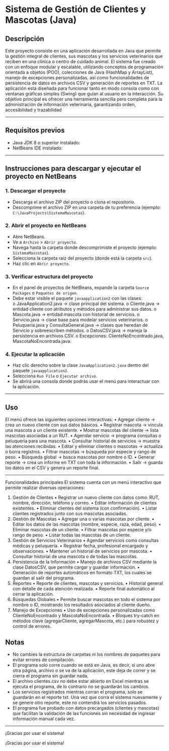 # Sistema de Gestión de Clientes y Mascotas (Java)

## Descripción
Este proyecto consiste en una aplicación desarrollada en Java que permite la gestión integral de clientes, sus mascotas y los servicios veterinarios que reciben en una clínica o centro de cuidado animal.
El sistema fue creado con un enfoque modular y escalable, utilizando conceptos de programación orientada a objetos (POO), colecciones de Java (HashMap y ArrayList), manejo de excepciones personalizadas, así como funcionalidades de persistencia de datos en archivos CSV y generación de reportes en TXT.
La aplicación está diseñada para funcionar tanto en modo consola como con ventanas gráficas simples (Swing) que guían al usuario en la interacción.
Su objetivo principal es ofrecer una herramienta sencilla pero completa para la administración de información veterinaria, garantizando orden, accesibilidad y trazabilidad 

---

## Requisitos previos
- Java JDK 8 o superior instalado:
- NetBeans IDE instalado:  

---

## Instrucciones para descargar y ejecutar el proyecto en NetBeans

### 1. Descargar el proyecto
- Descarga el archivo ZIP del proyecto o clona el repositorio.  
- Descomprime el archivo ZIP en una carpeta de tu preferencia (ejemplo: `C:\JavaProjects\SistemaMascotas`).

### 2. Abrir el proyecto en NetBeans
- Abre NetBeans.  
- Ve a `Archivo` > `Abrir proyecto`.  
- Navega hasta la carpeta donde descomprimiste el proyecto (ejemplo: `SistemaMascotas`).  
- Selecciona la carpeta raíz del proyecto (donde está la carpeta `src`).  
- Haz clic en `Abrir proyecto`.

### 3. Verificar estructura del proyecto
- En el panel de proyectos de NetBeans, expande la carpeta `Source Packages` o `Paquetes de origen`.  
- Debe estar visible el paquete `javaapplication2` con las clases:  
o	JavaApplication2.java → clase principal del sistema.
o	Cliente.java → entidad cliente con atributos y métodos para administrar sus datos.
o	Mascota.java → entidad mascota con historial de servicios.
o	Servicio.java → clase base para modelar servicios veterinarios.
o	Peluqueria.java y ConsultaGeneral.java → clases que heredan de Servicio y sobreescriben métodos.
o	DatosCSV.java → maneja la persistencia en archivos CSV.
o	Excepciones: ClienteNoEncontrado.java, MascotaNoEncontrada.java.


### 4. Ejecutar la aplicación
- Haz clic derecho sobre la clase `JavaApplication2.java` dentro del paquete `javaapplication2`.  
- Selecciona `Run File` o `Ejecutar archivo`.  
- Se abrirá una consola donde podrás usar el menú para interactuar con la aplicación.

---

## Uso
El menú ofrece las siguientes opciones interactivas:
•	Agregar cliente → crea un nuevo cliente con sus datos básicos.
•	Registrar mascota → vincula una mascota a un cliente existente.
•	Mostrar mascotas del cliente → lista mascotas asociadas a un RUT.
•	Agendar servicio → programa consultas o peluquería para una mascota.
•	Consultar historial de servicios → muestra las atenciones recibidas.
•	Editar y eliminar clientes o mascotas → actualiza o borra registros.
•	Filtrar mascotas → búsqueda por especie y rango de peso.
•	Búsqueda global → busca mascotas por nombre o ID.
•	Generar reporte → crea un informe en TXT con toda la información.
•	Salir → guarda los datos en el CSV y genera un reporte final.


---
Funcionalidades principales
El sistema cuenta con un menú interactivo que permite realizar diversas operaciones:
1. Gestión de Clientes
•	Registrar un nuevo cliente con datos como: RUT, nombre, dirección, teléfono y correo.
•	Editar información de clientes existentes.
•	Eliminar clientes del sistema (con confirmación).
•	Listar clientes registrados junto con sus mascotas asociadas.
2. Gestión de Mascotas
•	Agregar una o varias mascotas por cliente.
•	Editar los datos de las mascotas (nombre, especie, raza, edad, peso).
•	Eliminar mascotas de un cliente.
•	Filtrar mascotas por especie y/o rango de peso.
•	Listar todas las mascotas de un cliente.
3. Gestión de Servicios Veterinarios
•	Agendar servicios como consultas médicas y peluquería.
•	Registrar fecha, profesional encargado y observaciones.
•	Mantener un historial de servicios por mascota.
•	Consultar historial de una mascota o de todas las mascotas.
4. Persistencia de la Información
•	Manejo de archivos CSV mediante la clase DatosCSV, que permite cargar y guardar información.
•	Generación de reportes automáticos en formato TXT, los cuales se guardan al salir del programa.
5. Reportes
•	Reporte de clientes, mascotas y servicios.
•	Historial general con detalle de cada atención realizada.
•	Reporte final automático al cerrar la aplicación.
6. Búsquedas Globales
•	Permite buscar mascotas en todo el sistema por nombre o ID, mostrando los resultados asociados al cliente dueño.
7. Manejo de Excepciones
•	Uso de excepciones personalizadas como ClienteNoEncontrado y MascotaNoEncontrada.
•	Bloques try-catch en métodos clave (agregarCliente, agregarMascota, etc.) para robustez y control de errores.

## Notas
- No cambies la estructura de carpetas ni los nombres de paquetes para evitar errores de compilación.  
- El programa solo corre cuando se está en Java, es decir, si uno abre otra página, archivo o se va de la aplicación, este deja de correr y se cierra el programa sin guardar nada.
- El archivo clientes.csv no debe estar abierto en Excel mientras se ejecuta el programa, de lo contrario no se guardarán los cambios.
- Los servicios registrados mientras corran el programa, solo se guardarán en el reporte txt. Una vez que corra el sistema nuevamente y se genere otro reporte, este no contendrá los servicios pasados.
- El programa fue probado con datos precargados (clientes y mascotas) que facilitan la validación de las funciones sin necesidad de ingresar información manual cada vez.


---
¡Gracias por usar el sistema!

¡Gracias por usar el sistema!
